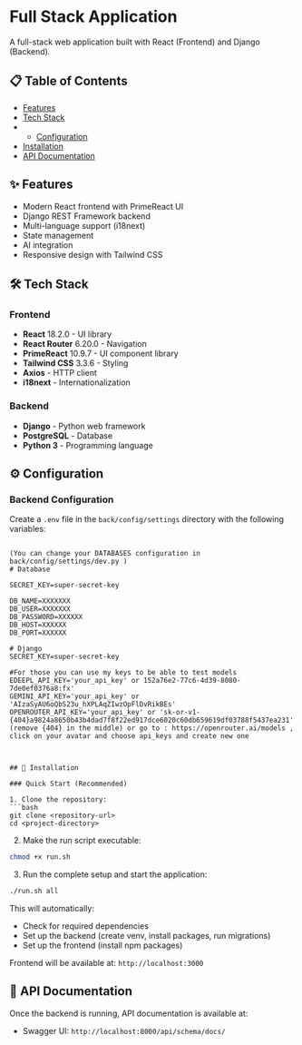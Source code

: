 # Full Stack Application

A full-stack web application built with React (Frontend) and Django (Backend).

## 📋 Table of Contents

- [Features](#features)
- [Tech Stack](#tech-stack)
- - [Configuration](#configuration)
- [Installation](#installation)
- [API Documentation](#api-docs)

## ✨ Features

- Modern React frontend with PrimeReact UI
- Django REST Framework backend
- Multi-language support (i18next)
- State management
- AI integration
- Responsive design with Tailwind CSS

## 🛠 Tech Stack

### Frontend
- **React** 18.2.0 - UI library
- **React Router** 6.20.0 - Navigation
- **PrimeReact** 10.9.7 - UI component library
- **Tailwind CSS** 3.3.6 - Styling
- **Axios** - HTTP client
- **i18next** - Internationalization

### Backend
- **Django** - Python web framework
- **PostgreSQL** - Database 
- **Python 3** - Programming language


## ⚙️ Configuration

### Backend Configuration

Create a `.env` file in the `back/config/settings` directory with the following variables:

```env

(You can change your DATABASES configuration in back/config/settings/dev.py )
# Database

SECRET_KEY=super-secret-key

DB_NAME=XXXXXXX
DB_USER=XXXXXXX 
DB_PASSWORD=XXXXXX
DB_HOST=XXXXXX
DB_PORT=XXXXXX

# Django
SECRET_KEY=super-secret-key

#For those you can use my keys to be able to test models 
EDEEPL_API_KEY='your_api_key' or 152a76e2-77c6-4d39-8080-7de0ef0376a8:fx'
GEMINI_API_KEY='your_api_key' or 'AIzaSyAU6oQbS23u_hXPLAqZIwzOpFlDvRikBEs'
OPENROUTER_API_KEY='your_api_key' or 'sk-or-v1-{404}a9824a8650b43b4dad7f8f22ed917dce6020c60db659619df03788f5437ea231' (remove {404} in the middle) or go to : https://openrouter.ai/models , click on your avatar and choose api_keys and create new one 



## 🚀 Installation

### Quick Start (Recommended)

1. Clone the repository:
```bash
git clone <repository-url>
cd <project-directory>
```

2. Make the run script executable:
```bash
chmod +x run.sh
```

3. Run the complete setup and start the application:
```bash
./run.sh all
```

This will automatically:
- Check for required dependencies
- Set up the backend (create venv, install packages, run migrations)
- Set up the frontend (install npm packages)


Frontend will be available at: `http://localhost:3000`






## 📝 API Documentation

Once the backend is running, API documentation is available at:
- Swagger UI: `http://localhost:8000/api/schema/docs/`


